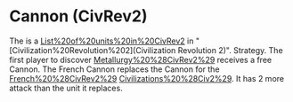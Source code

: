 # Cannon (CivRev2)

The is a [List%20of%20units%20in%20CivRev2](unit) in "[Civilization%20Revolution%202](Civilization Revolution 2)".
Strategy.
The first player to discover [Metallurgy%20%28CivRev2%29](Metallurgy) receives a free Cannon.
The French Cannon replaces the Cannon for the [French%20%28CivRev2%29](French) [Civilizations%20%28Civ2%29](civilization). It has 2 more attack than the unit it replaces.